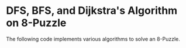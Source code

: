 # DFS, BFS, and Dijkstra's Algorithm on 8-Puzzle

The following code implements various algorithms to solve an 8-Puzzle.
